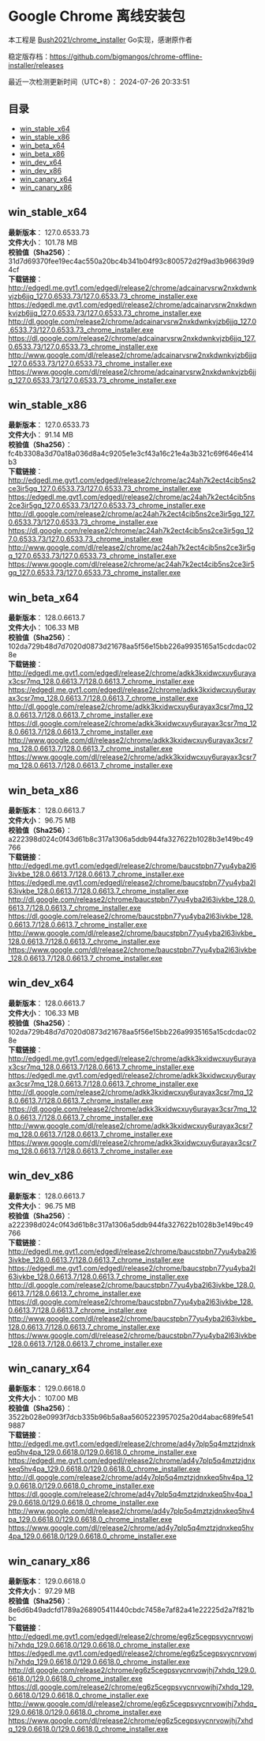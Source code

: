 # Google Chrome 离线安装包
本工程是 [Bush2021/chrome_installer](https://github.com/Bush2021/chrome_installer) Go实现，感谢原作者

稳定版存档：<https://github.com/bigmangos/chrome-offline-installer/releases>

最近一次检测更新时间（UTC+8）：
2024-07-26 20:33:51

## 目录
* [win_stable_x64](https://github.com/bigmangos/chrome-offline-installer?tab=readme-ov-file#win_stable_x64)
* [win_stable_x86](https://github.com/bigmangos/chrome-offline-installer?tab=readme-ov-file#win_stable_x86)
* [win_beta_x64](https://github.com/bigmangos/chrome-offline-installer?tab=readme-ov-file#win_beta_x64)
* [win_beta_x86](https://github.com/bigmangos/chrome-offline-installer?tab=readme-ov-file#win_beta_x86)
* [win_dev_x64](https://github.com/bigmangos/chrome-offline-installer?tab=readme-ov-file#win_dev_x64)
* [win_dev_x86](https://github.com/bigmangos/chrome-offline-installer?tab=readme-ov-file#win_dev_x86)
* [win_canary_x64](https://github.com/bigmangos/chrome-offline-installer?tab=readme-ov-file#win_canary_x64)
* [win_canary_x86](https://github.com/bigmangos/chrome-offline-installer?tab=readme-ov-file#win_canary_x86)

## win_stable_x64
**最新版本**： 127.0.6533.73  
**文件大小**： 101.78 MB  
**校验值（Sha256）**： 31d7d69370fee19ec4ac550a20bc4b341b04f93c800572d2f9ad3b96639d94cf  
**下载链接**：
http://edgedl.me.gvt1.com/edgedl/release2/chrome/adcainarvsrw2nxkdwnkvjzb6jjq_127.0.6533.73/127.0.6533.73_chrome_installer.exe
https://edgedl.me.gvt1.com/edgedl/release2/chrome/adcainarvsrw2nxkdwnkvjzb6jjq_127.0.6533.73/127.0.6533.73_chrome_installer.exe
http://dl.google.com/release2/chrome/adcainarvsrw2nxkdwnkvjzb6jjq_127.0.6533.73/127.0.6533.73_chrome_installer.exe
https://dl.google.com/release2/chrome/adcainarvsrw2nxkdwnkvjzb6jjq_127.0.6533.73/127.0.6533.73_chrome_installer.exe
http://www.google.com/dl/release2/chrome/adcainarvsrw2nxkdwnkvjzb6jjq_127.0.6533.73/127.0.6533.73_chrome_installer.exe
https://www.google.com/dl/release2/chrome/adcainarvsrw2nxkdwnkvjzb6jjq_127.0.6533.73/127.0.6533.73_chrome_installer.exe
## win_stable_x86
**最新版本**： 127.0.6533.73  
**文件大小**： 91.14 MB  
**校验值（Sha256）**： fc4b3308a3d70a18a036d8a4c9205e1e3cf43a16c21e4a3b321c69f646e414b3  
**下载链接**：
http://edgedl.me.gvt1.com/edgedl/release2/chrome/ac24ah7k2ect4cib5ns2ce3ir5gq_127.0.6533.73/127.0.6533.73_chrome_installer.exe
https://edgedl.me.gvt1.com/edgedl/release2/chrome/ac24ah7k2ect4cib5ns2ce3ir5gq_127.0.6533.73/127.0.6533.73_chrome_installer.exe
http://dl.google.com/release2/chrome/ac24ah7k2ect4cib5ns2ce3ir5gq_127.0.6533.73/127.0.6533.73_chrome_installer.exe
https://dl.google.com/release2/chrome/ac24ah7k2ect4cib5ns2ce3ir5gq_127.0.6533.73/127.0.6533.73_chrome_installer.exe
http://www.google.com/dl/release2/chrome/ac24ah7k2ect4cib5ns2ce3ir5gq_127.0.6533.73/127.0.6533.73_chrome_installer.exe
https://www.google.com/dl/release2/chrome/ac24ah7k2ect4cib5ns2ce3ir5gq_127.0.6533.73/127.0.6533.73_chrome_installer.exe
## win_beta_x64
**最新版本**： 128.0.6613.7  
**文件大小**： 106.33 MB  
**校验值（Sha256）**： 102da729b48d7d7020d0873d21678aa5f56e15bb226a9935165a15cdcdac028e  
**下载链接**：
http://edgedl.me.gvt1.com/edgedl/release2/chrome/adkk3kxidwcxuy6urayax3csr7mq_128.0.6613.7/128.0.6613.7_chrome_installer.exe
https://edgedl.me.gvt1.com/edgedl/release2/chrome/adkk3kxidwcxuy6urayax3csr7mq_128.0.6613.7/128.0.6613.7_chrome_installer.exe
http://dl.google.com/release2/chrome/adkk3kxidwcxuy6urayax3csr7mq_128.0.6613.7/128.0.6613.7_chrome_installer.exe
https://dl.google.com/release2/chrome/adkk3kxidwcxuy6urayax3csr7mq_128.0.6613.7/128.0.6613.7_chrome_installer.exe
http://www.google.com/dl/release2/chrome/adkk3kxidwcxuy6urayax3csr7mq_128.0.6613.7/128.0.6613.7_chrome_installer.exe
https://www.google.com/dl/release2/chrome/adkk3kxidwcxuy6urayax3csr7mq_128.0.6613.7/128.0.6613.7_chrome_installer.exe
## win_beta_x86
**最新版本**： 128.0.6613.7  
**文件大小**： 96.75 MB  
**校验值（Sha256）**： a222398d024c0f43d61b8c317a1306a5ddb944fa327622b1028b3e149bc49766  
**下载链接**：
http://edgedl.me.gvt1.com/edgedl/release2/chrome/baucstpbn77yu4yba2l63ivkbe_128.0.6613.7/128.0.6613.7_chrome_installer.exe
https://edgedl.me.gvt1.com/edgedl/release2/chrome/baucstpbn77yu4yba2l63ivkbe_128.0.6613.7/128.0.6613.7_chrome_installer.exe
http://dl.google.com/release2/chrome/baucstpbn77yu4yba2l63ivkbe_128.0.6613.7/128.0.6613.7_chrome_installer.exe
https://dl.google.com/release2/chrome/baucstpbn77yu4yba2l63ivkbe_128.0.6613.7/128.0.6613.7_chrome_installer.exe
http://www.google.com/dl/release2/chrome/baucstpbn77yu4yba2l63ivkbe_128.0.6613.7/128.0.6613.7_chrome_installer.exe
https://www.google.com/dl/release2/chrome/baucstpbn77yu4yba2l63ivkbe_128.0.6613.7/128.0.6613.7_chrome_installer.exe
## win_dev_x64
**最新版本**： 128.0.6613.7  
**文件大小**： 106.33 MB  
**校验值（Sha256）**： 102da729b48d7d7020d0873d21678aa5f56e15bb226a9935165a15cdcdac028e  
**下载链接**：
http://edgedl.me.gvt1.com/edgedl/release2/chrome/adkk3kxidwcxuy6urayax3csr7mq_128.0.6613.7/128.0.6613.7_chrome_installer.exe
https://edgedl.me.gvt1.com/edgedl/release2/chrome/adkk3kxidwcxuy6urayax3csr7mq_128.0.6613.7/128.0.6613.7_chrome_installer.exe
http://dl.google.com/release2/chrome/adkk3kxidwcxuy6urayax3csr7mq_128.0.6613.7/128.0.6613.7_chrome_installer.exe
https://dl.google.com/release2/chrome/adkk3kxidwcxuy6urayax3csr7mq_128.0.6613.7/128.0.6613.7_chrome_installer.exe
http://www.google.com/dl/release2/chrome/adkk3kxidwcxuy6urayax3csr7mq_128.0.6613.7/128.0.6613.7_chrome_installer.exe
https://www.google.com/dl/release2/chrome/adkk3kxidwcxuy6urayax3csr7mq_128.0.6613.7/128.0.6613.7_chrome_installer.exe
## win_dev_x86
**最新版本**： 128.0.6613.7  
**文件大小**： 96.75 MB  
**校验值（Sha256）**： a222398d024c0f43d61b8c317a1306a5ddb944fa327622b1028b3e149bc49766  
**下载链接**：
http://edgedl.me.gvt1.com/edgedl/release2/chrome/baucstpbn77yu4yba2l63ivkbe_128.0.6613.7/128.0.6613.7_chrome_installer.exe
https://edgedl.me.gvt1.com/edgedl/release2/chrome/baucstpbn77yu4yba2l63ivkbe_128.0.6613.7/128.0.6613.7_chrome_installer.exe
http://dl.google.com/release2/chrome/baucstpbn77yu4yba2l63ivkbe_128.0.6613.7/128.0.6613.7_chrome_installer.exe
https://dl.google.com/release2/chrome/baucstpbn77yu4yba2l63ivkbe_128.0.6613.7/128.0.6613.7_chrome_installer.exe
http://www.google.com/dl/release2/chrome/baucstpbn77yu4yba2l63ivkbe_128.0.6613.7/128.0.6613.7_chrome_installer.exe
https://www.google.com/dl/release2/chrome/baucstpbn77yu4yba2l63ivkbe_128.0.6613.7/128.0.6613.7_chrome_installer.exe
## win_canary_x64
**最新版本**： 129.0.6618.0  
**文件大小**： 107.00 MB  
**校验值（Sha256）**： 3522b028e0993f7dcb335b96b5a8aa5605223957025a20d4abac689fe5419887  
**下载链接**：
http://edgedl.me.gvt1.com/edgedl/release2/chrome/ad4y7plp5q4mztzjdnxkeq5hv4pa_129.0.6618.0/129.0.6618.0_chrome_installer.exe
https://edgedl.me.gvt1.com/edgedl/release2/chrome/ad4y7plp5q4mztzjdnxkeq5hv4pa_129.0.6618.0/129.0.6618.0_chrome_installer.exe
http://dl.google.com/release2/chrome/ad4y7plp5q4mztzjdnxkeq5hv4pa_129.0.6618.0/129.0.6618.0_chrome_installer.exe
https://dl.google.com/release2/chrome/ad4y7plp5q4mztzjdnxkeq5hv4pa_129.0.6618.0/129.0.6618.0_chrome_installer.exe
http://www.google.com/dl/release2/chrome/ad4y7plp5q4mztzjdnxkeq5hv4pa_129.0.6618.0/129.0.6618.0_chrome_installer.exe
https://www.google.com/dl/release2/chrome/ad4y7plp5q4mztzjdnxkeq5hv4pa_129.0.6618.0/129.0.6618.0_chrome_installer.exe
## win_canary_x86
**最新版本**： 129.0.6618.0  
**文件大小**： 97.29 MB  
**校验值（Sha256）**： 8e6d6b49adcfd1789a268905411440cbdc7458e7af82a41e22225d2a7f821bbc  
**下载链接**：
http://edgedl.me.gvt1.com/edgedl/release2/chrome/eg6z5cegpsvycnrvowjhj7xhdq_129.0.6618.0/129.0.6618.0_chrome_installer.exe
https://edgedl.me.gvt1.com/edgedl/release2/chrome/eg6z5cegpsvycnrvowjhj7xhdq_129.0.6618.0/129.0.6618.0_chrome_installer.exe
http://dl.google.com/release2/chrome/eg6z5cegpsvycnrvowjhj7xhdq_129.0.6618.0/129.0.6618.0_chrome_installer.exe
https://dl.google.com/release2/chrome/eg6z5cegpsvycnrvowjhj7xhdq_129.0.6618.0/129.0.6618.0_chrome_installer.exe
http://www.google.com/dl/release2/chrome/eg6z5cegpsvycnrvowjhj7xhdq_129.0.6618.0/129.0.6618.0_chrome_installer.exe
https://www.google.com/dl/release2/chrome/eg6z5cegpsvycnrvowjhj7xhdq_129.0.6618.0/129.0.6618.0_chrome_installer.exe
